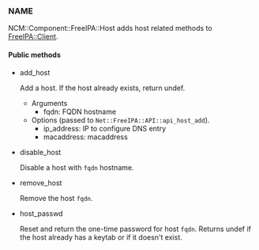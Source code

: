 
### NAME

NCM::Component::FreeIPA::Host adds host related methods to
[FreeIPA::Client](../components/FreeIPA::Client.md).

#### Public methods

- add\_host

    Add a host. If the host already exists, return undef.

    - Arguments
        - fqdn: FQDN hostname
    - Options (passed to `Net::FreeIPA::API::api_host_add`).
        - ip\_address: IP to configure DNS entry
        - macaddress: macaddress

- disable\_host

    Disable a host with `fqdn` hostname.

- remove\_host

    Remove the host `fqdn`.

- host\_passwd

    Reset and return the one-time password for host `fqdn`.
    Returns undef if the host already has a keytab or if it doesn't exist.
